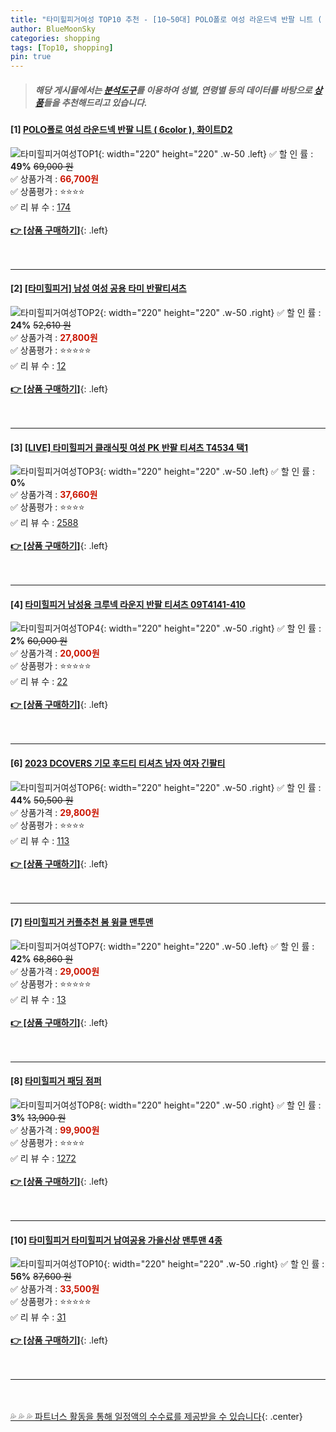 ```yaml
---
title: "타미힐피거여성 TOP10 추천 - [10~50대] POLO폴로 여성 라운드넥 반팔 니트 ( 6color ), 화이트D2"
author: BlueMoonSky
categories: shopping
tags: [Top10, shopping]
pin: true
---
```


> ##### 해당 게시물에서는 [**분석도구**](https://itemscout.io/)를 이용하여 **성별**, **연령별** 등의 데이터를 바탕으로 [**상품**](https://link.coupang.com/a/baae76)들을 추천해드리고 있습니다.

#### [1] [POLO폴로 여성 라운드넥 반팔 니트 ( 6color ), 화이트D2](https://link.coupang.com/re/AFFSDP?lptag=AF5964186&subid=bluemoonsky6999&pageKey=7610947071&traceid=V0-153&itemId=20157055539&vendorItemId=87249717770)
![타미힐피거여성TOP1](https://thumbnail10.coupangcdn.com/thumbnails/remote/230x230ex/image/vendor_inventory/0ef8/3134f5b25ccb8d7eae7b216cdd6cdaedd9a46b91138b606a5a1092bb4de7.png){: width="220" height="220" .w-50 .left}
✅ 할 인 률 : **49%** ~~<del class="base-price"> 69,000  </del>원~~<br>
✅ 상품가격 : <span style="color:#cb1400"> **66,700원** </span><br>
✅ 상품평가 : ⭐⭐⭐⭐<br>
✅ 리 뷰 수 : [174](https://link.coupang.com/re/AFFSDP?lptag=AF5964186&subid=bluemoonsky6999&pageKey=7610947071&traceid=V0-153&itemId=20157055539&vendorItemId=87249717770)<br>
<br>
[**👉  [상품 구매하기]**](https://link.coupang.com/re/AFFSDP?lptag=AF5964186&subid=bluemoonsky6999&pageKey=7610947071&traceid=V0-153&itemId=20157055539&vendorItemId=87249717770){: .left}
<br>
<br>
<br>

***

#### [2] [[타미힐피거] 남성 여성 공용 타미 반팔티셔츠](https://link.coupang.com/re/AFFSDP?lptag=AF5964186&subid=bluemoonsky6999&pageKey=7260847791&traceid=V0-153&itemId=18493799637&vendorItemId=85633322312)
![타미힐피거여성TOP2](https://thumbnail7.coupangcdn.com/thumbnails/remote/230x230ex/image/vendor_inventory/11b4/aa0c1bf4f3a5033942b77d5258d258e8b91e95a13013439a66e4744061b2.jpg){: width="220" height="220" .w-50 .right}
✅ 할 인 률 : **24%** ~~<del class="base-price"> 52,610  </del>원~~<br>
✅ 상품가격 : <span style="color:#cb1400"> **27,800원** </span><br>
✅ 상품평가 : ⭐⭐⭐⭐⭐<br>
✅ 리 뷰 수 : [12](https://link.coupang.com/re/AFFSDP?lptag=AF5964186&subid=bluemoonsky6999&pageKey=7260847791&traceid=V0-153&itemId=18493799637&vendorItemId=85633322312)<br>
<br>
[**👉  [상품 구매하기]**](https://link.coupang.com/re/AFFSDP?lptag=AF5964186&subid=bluemoonsky6999&pageKey=7260847791&traceid=V0-153&itemId=18493799637&vendorItemId=85633322312){: .left}
<br>
<br>
<br>

***

#### [3] [[LIVE] 타미힐피거 클래식핏 여성 PK 반팔 티셔츠 T4534 택1](https://link.coupang.com/re/AFFSDP?lptag=AF5964186&subid=bluemoonsky6999&pageKey=7450604324&traceid=V0-153&itemId=19395628839&vendorItemId=86532186960)
![타미힐피거여성TOP3](https://thumbnail10.coupangcdn.com/thumbnails/remote/230x230ex/image/vendor_inventory/eb9b/fe9bada9747722ed19c4e766242984ea126fba50c3d6545aa19e85cc8f96.jpg){: width="220" height="220" .w-50 .left}
✅ 할 인 률 : **0%** <br>
✅ 상품가격 : <span style="color:#cb1400"> **37,660원** </span><br>
✅ 상품평가 : ⭐⭐⭐⭐<br>
✅ 리 뷰 수 : [2588](https://link.coupang.com/re/AFFSDP?lptag=AF5964186&subid=bluemoonsky6999&pageKey=7450604324&traceid=V0-153&itemId=19395628839&vendorItemId=86532186960)<br>
<br>
[**👉  [상품 구매하기]**](https://link.coupang.com/re/AFFSDP?lptag=AF5964186&subid=bluemoonsky6999&pageKey=7450604324&traceid=V0-153&itemId=19395628839&vendorItemId=86532186960){: .left}
<br>
<br>
<br>

***

#### [4] [타미힐피거 남성용 크루넥 라운지 반팔 티셔츠 09T4141-410](https://link.coupang.com/re/AFFSDP?lptag=AF5964186&subid=bluemoonsky6999&pageKey=7405987681&traceid=V0-153&itemId=19178473254&vendorItemId=86296406960)
![타미힐피거여성TOP4](https://thumbnail10.coupangcdn.com/thumbnails/remote/230x230ex/image/retail/images/2023/06/16/18/6/6db62c71-a9e6-44e8-809e-77bb25c81a42.jpg){: width="220" height="220" .w-50 .right}
✅ 할 인 률 : **2%** ~~<del class="base-price"> 60,000  </del>원~~<br>
✅ 상품가격 : <span style="color:#cb1400"> **20,000원** </span><br>
✅ 상품평가 : ⭐⭐⭐⭐⭐<br>
✅ 리 뷰 수 : [22](https://link.coupang.com/re/AFFSDP?lptag=AF5964186&subid=bluemoonsky6999&pageKey=7405987681&traceid=V0-153&itemId=19178473254&vendorItemId=86296406960)<br>
<br>
[**👉  [상품 구매하기]**](https://link.coupang.com/re/AFFSDP?lptag=AF5964186&subid=bluemoonsky6999&pageKey=7405987681&traceid=V0-153&itemId=19178473254&vendorItemId=86296406960){: .left}
<br>
<br>
<br>

***

#### [6] [2023 DCOVERS 기모 후드티 티셔츠 남자 여자 긴팔티](https://link.coupang.com/re/AFFSDP?lptag=AF5964186&subid=bluemoonsky6999&pageKey=7614379589&traceid=V0-153&itemId=20173800182&vendorItemId=78661547661)
![타미힐피거여성TOP6](https://thumbnail10.coupangcdn.com/thumbnails/remote/230x230ex/image/vendor_inventory/eac6/324e063993d4e85ec3af8d69a9e1afa77dcf9b2c4bf717df2f80baf7fa2c.jpg){: width="220" height="220" .w-50 .right}
✅ 할 인 률 : **44%** ~~<del class="base-price"> 50,500  </del>원~~<br>
✅ 상품가격 : <span style="color:#cb1400"> **29,800원** </span><br>
✅ 상품평가 : ⭐⭐⭐⭐<br>
✅ 리 뷰 수 : [113](https://link.coupang.com/re/AFFSDP?lptag=AF5964186&subid=bluemoonsky6999&pageKey=7614379589&traceid=V0-153&itemId=20173800182&vendorItemId=78661547661)<br>
<br>
[**👉  [상품 구매하기]**](https://link.coupang.com/re/AFFSDP?lptag=AF5964186&subid=bluemoonsky6999&pageKey=7614379589&traceid=V0-153&itemId=20173800182&vendorItemId=78661547661){: .left}
<br>
<br>
<br>

***

#### [7] [타미힐피거 커플추천 봄 윙클 맨투맨](https://link.coupang.com/re/AFFSDP?lptag=AF5964186&subid=bluemoonsky6999&pageKey=7140077439&traceid=V0-153&itemId=17924267089&vendorItemId=85641993804)
![타미힐피거여성TOP7](https://thumbnail6.coupangcdn.com/thumbnails/remote/230x230ex/image/vendor_inventory/2ed7/245f5458dda116971c08846714fb4c71c3226fdfe24cfc9d0179a754542f.jpg){: width="220" height="220" .w-50 .left}
✅ 할 인 률 : **42%** ~~<del class="base-price"> 68,860  </del>원~~<br>
✅ 상품가격 : <span style="color:#cb1400"> **29,000원** </span><br>
✅ 상품평가 : ⭐⭐⭐⭐⭐<br>
✅ 리 뷰 수 : [13](https://link.coupang.com/re/AFFSDP?lptag=AF5964186&subid=bluemoonsky6999&pageKey=7140077439&traceid=V0-153&itemId=17924267089&vendorItemId=85641993804)<br>
<br>
[**👉  [상품 구매하기]**](https://link.coupang.com/re/AFFSDP?lptag=AF5964186&subid=bluemoonsky6999&pageKey=7140077439&traceid=V0-153&itemId=17924267089&vendorItemId=85641993804){: .left}
<br>
<br>
<br>

***

#### [8] [타미힐피거 패딩 점퍼](https://link.coupang.com/re/AFFSDP?lptag=AF5964186&subid=bluemoonsky6999&pageKey=6842804769&traceid=V0-153&itemId=982982689&vendorItemId=83469341285)
![타미힐피거여성TOP8](https://thumbnail9.coupangcdn.com/thumbnails/remote/230x230ex/image/vendor_inventory/d8d0/22f0cbb257168654df6e7ef9768dc9f6f2be5170f989588639a08004e083.jpg){: width="220" height="220" .w-50 .right}
✅ 할 인 률 : **3%** ~~<del class="base-price"> 13,900  </del>원~~<br>
✅ 상품가격 : <span style="color:#cb1400"> **99,900원** </span><br>
✅ 상품평가 : ⭐⭐⭐⭐<br>
✅ 리 뷰 수 : [1272](https://link.coupang.com/re/AFFSDP?lptag=AF5964186&subid=bluemoonsky6999&pageKey=6842804769&traceid=V0-153&itemId=982982689&vendorItemId=83469341285)<br>
<br>
[**👉  [상품 구매하기]**](https://link.coupang.com/re/AFFSDP?lptag=AF5964186&subid=bluemoonsky6999&pageKey=6842804769&traceid=V0-153&itemId=982982689&vendorItemId=83469341285){: .left}
<br>
<br>
<br>

***

#### [10] [타미힐피거 타미힐피거 남여공용 가을신상 맨투맨 4종](https://link.coupang.com/re/AFFSDP?lptag=AF5964186&subid=bluemoonsky6999&pageKey=6357288967&traceid=V0-153&itemId=13403909351&vendorItemId=80658629494)
![타미힐피거여성TOP10](https://thumbnail9.coupangcdn.com/thumbnails/remote/230x230ex/image/vendor_inventory/ac61/e11f630ae3672453c03b5981bc34d941f53f689250e4f3cf0c2969bd80c4.jpg){: width="220" height="220" .w-50 .right}
✅ 할 인 률 : **56%** ~~<del class="base-price"> 87,600  </del>원~~<br>
✅ 상품가격 : <span style="color:#cb1400"> **33,500원** </span><br>
✅ 상품평가 : ⭐⭐⭐⭐⭐<br>
✅ 리 뷰 수 : [31](https://link.coupang.com/re/AFFSDP?lptag=AF5964186&subid=bluemoonsky6999&pageKey=6357288967&traceid=V0-153&itemId=13403909351&vendorItemId=80658629494)<br>
<br>
[**👉  [상품 구매하기]**](https://link.coupang.com/re/AFFSDP?lptag=AF5964186&subid=bluemoonsky6999&pageKey=6357288967&traceid=V0-153&itemId=13403909351&vendorItemId=80658629494){: .left}
<br>
<br>
<br>

***
<br><br>[💦 💦 💦 파트너스 활동을 통해 일정액의 수수료를 제공받을 수 있습니다](https://link.coupang.com/a/baae76){: .center}
